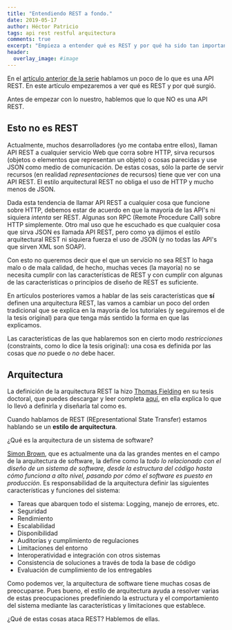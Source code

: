 ```yaml
---
title: "Entendiendo REST a fondo."
date: 2019-05-17
author: Héctor Patricio
tags: api rest restful arquitectura
comments: true
excerpt: "Empieza a entender qué es REST y por qué ha sido tan importante en la web moderna. Hablemos de la motivación."
header:
  overlay_image: #image
---
```


En el [artículo anterior de la serie](/2019/05/06/diseno-y-desarrollo-de-una-api-desde-cero.html) hablamos un poco de lo que es una API REST. En este artículo empezaremos a ver qué es REST y por qué surgió.

Antes de empezar con lo nuestro, hablemos que lo que NO es una API REST.

## Esto no es REST

Actualmente, muchos desarrolladores (yo me contaba entre ellos), llaman API REST a cualquier servicio Web que corra sobre HTTP, sirva recursos (objetos o elementos que representan un objeto) o cosas parecidas y use JSON como medio de comunicación.
De estas cosas, sólo la parte de servir recursos (en realidad _representaciones_ de recursos) tiene que ver con una API REST. El estilo arquitectural REST no obliga el uso de HTTP y mucho menos de JSON.

Dada esta tendencia de llamar API REST a cualquier cosa que funcione sobre HTTP, debemos estar de acuerdo en que la mayoría de las API's ni siquiera _intenta_ ser REST.
Algunas son RPC (Remote Procedure Call) sobre HTTP simplemente. Otro mal uso que he escuchado es que cualquier cosa que sirva JSON es llamada API REST, pero como ya dijimos el estilo arquitectural REST ni siquiera fuerza el uso de JSON (y no todas las API's que sirven XML son SOAP).

Con esto no queremos decir que el que un servicio no sea REST lo haga malo o de mala calidad, de hecho, muchas veces (la mayoría) no se necesita cumplir con las características de REST y con cumplir con algunas de las características o principios de diseño de REST es suficiente.

En artículos posteriores vamos a hablar de las seis características que **sí** definen una arquitectura REST, las vamos a cambiar un poco del orden tradicional que se explica en la mayoría de los tutoriales (y seguiremos el de la tesis original) para que tenga más sentido la forma en que las explicamos.

Las características de las que hablaremos son en cierto modo _restricciones_ (constraints, como lo dice la tesis original): una cosa es definida por las cosas que _no_ puede o _no_ debe hacer.

## Arquitectura

La definición de la arquitectura REST la hizo [Thomas Fielding](https://www.ics.uci.edu/~fielding/) en su tesis doctoral, que puedes descargar y leer completa [aquí](https://www.ics.uci.edu/~fielding/pubs/dissertation/top.htm), en ella explica lo que lo llevó a definirla y diseñarla tal como es.

Cuando hablamos de REST (REpresentational State Transfer) estamos hablando se un **estilo de arquitectura**.

¿Qué es la arquitectura de un sistema de software?

[Simon Brown](https://simonbrown.je/), que es actualmente una da las grandes mentes en el campo de la arquitectura de software, la define como la *todo lo relacionado con el diseño de un sistema de software, desde la estructura del código hasta cómo funciona a alto nivel, pasando por cómo el software es puesto en producción*. Es responsabilidad de la arquitectura definir las siguientes características y funciones del sistema:

- Tareas que abarquen todo el sistema: Logging, manejo de errores, etc.
- Seguridad
- Rendimiento
- Escalabilidad
- Disponibilidad
- Auditorías y cumplimiento de regulaciones
- Limitaciones del entorno
- Interoperatividad e integración con otros sistemas
- Consistencia de soluciones a través de toda la base de código
- Evaluación de cumplimiento de los entregables

Como podemos ver, la arquitectura de software tiene muchas cosas de preocuparse. Pues bueno, el estilo de arquitectura ayuda a resolver varias de estas preocupaciones predefiniendo la estructura y el comportamiento del sistema mediante las características y limitaciones que establece.

¿Qué de estas cosas ataca REST? Hablemos de ellas.